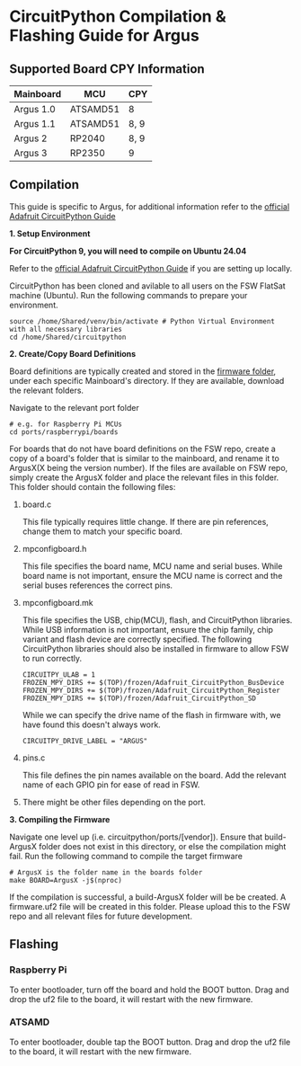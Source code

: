 CircuitPython Compilation & Flashing Guide for Argus
=====
## Supported Board CPY Information
| Mainboard  | MCU | CPY  |
| ------------- | ------------- | ------------- |
| Argus 1.0  | ATSAMD51 | 8 |
| Argus 1.1  | ATSAMD51 | 8, 9 |
| Argus 2  | RP2040 | 8, 9 |
| Argus 3  | RP2350 | 9 |
## Compilation
This guide is specific to Argus, for additional information refer to the [official Adafruit CircuitPython Guide](https://learn.adafruit.com/how-to-add-a-new-board-to-circuitpython/get-setup-to-add-your-board)

**1. Setup Environment**

**For CircuitPython 9, you will need to compile on Ubuntu 24.04**

Refer to the [official Adafruit CircuitPython Guide](https://learn.adafruit.com/building-circuitpython/introduction) if you are setting up locally.

CircuitPython has been cloned and avilable to all users on the FSW FlatSat machine (Ubuntu).
Run the following commands to prepare your environment.
```
source /home/Shared/venv/bin/activate # Python Virtual Environment with all necessary libraries
cd /home/Shared/circuitpython
```

**2. Create/Copy Board Definitions**

Board definitions are typically created and stored in the [firmware folder](firmware), under each specific Mainboard's directory. If they are available, download the relevant folders.

Navigate to the relevant port folder
```
# e.g. for Raspberry Pi MCUs
cd ports/raspberrypi/boards
```
For boards that do not have board definitions on the FSW repo, create a copy of a board's folder that is similar to the mainboard, and rename it to ArgusX(X being the version number). If the files are available on FSW repo, simply create the ArgusX folder and place the relevant files in this folder.
This folder should contain the following files:
  1. board.c
     
     This file typically requires little change. If there are pin references, change them to match your specific board.
  2. mpconfigboard.h
     
     This file specifies the board name, MCU name and serial buses. While board name is not important, ensure the MCU name is correct and the serial buses references the correct pins.
  3. mpconfigboard.mk

     This file specifies the USB, chip(MCU), flash, and CircuitPython libraries. While USB information is not important, ensure the chip family, chip variant and flash device are correctly specified. The following CircuitPython libraries should also be installed in firmware to allow FSW to run correctly.
     ```
     CIRCUITPY_ULAB = 1
     FROZEN_MPY_DIRS += $(TOP)/frozen/Adafruit_CircuitPython_BusDevice
     FROZEN_MPY_DIRS += $(TOP)/frozen/Adafruit_CircuitPython_Register
     FROZEN_MPY_DIRS += $(TOP)/frozen/Adafruit_CircuitPython_SD
     ```
     While we can specify the drive name of the flash in firmware with, we have found this doesn't always work.
     ```
     CIRCUITPY_DRIVE_LABEL = "ARGUS"
     ```
  4. pins.c
   
     This file defines the pin names available on the board. Add the relevant name of each GPIO pin for ease of read in FSW.  
  5. There might be other files depending on the port.

**3. Compiling the Firmware**

Navigate one level up (i.e. circuitpython/ports/[vendor]).
Ensure that build-ArgusX folder does not exist in this directory, or else the compilation might fail.
Run the following command to compile the target firmware
```
# ArgusX is the folder name in the boards folder
make BOARD=ArgusX -j$(nproc)
```
If the compilation is successful, a build-ArgusX folder will be be created. A firmware.uf2 file will be created in this folder. Please upload this to the FSW repo and all relevant files for future development.

## Flashing

### Raspberry Pi
To enter bootloader, turn off the board and hold the BOOT button. Drag and drop the uf2 file to the board, it will restart with the new firmware.

### ATSAMD

To enter bootloader, double tap the BOOT button. Drag and drop the uf2 file to the board, it will restart with the new firmware.



